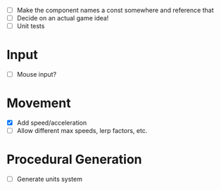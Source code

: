 - [ ] Make the component names a const somewhere and reference that
- [ ] Decide on an actual game idea!
- [ ] Unit tests

# Input

- [ ] Mouse input?

# Movement

- [x] Add speed/acceleration
- [ ] Allow different max speeds, lerp factors, etc.

# Procedural Generation

- [ ] Generate units system 